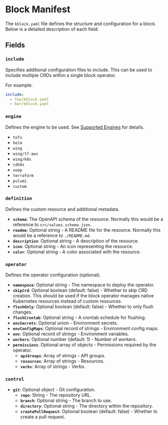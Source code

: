 # Block Manifest

The `kblock.yaml` file defines the structure and configuration for a block. Below is a detailed
description of each field:

## Fields

### `include`

Specifies additional configuration files to include. This can be used to include multiple CRDs
within a single block operator.

For example:

```yaml
include:
  - foo/kblock.yaml
  - bar/kblock.yaml
```

### `engine`

Defines the engine to be used. See [Supported Engines](/docs/reference/supported-engines/01-index.md) for details.

- `tofu`
- `helm`
- `wing`
- `wing/tf-aws`
- `wing/k8s`
- `cdk8s`
- `noop`
- `terraform`
- `pulumi`
- `custom`

### `definition`

Defines the custom resource and additional metadata.

- **`schema`**: The OpenAPI schema of the resource. Normally this would be a reference to `src/values.schema.json`.
- **`readme`**: Optional string - A README file for the resource. Normally this would be a reference to `./README.md`.
- **`description`**: Optional string - A description of the resource.
- **`icon`**: Optional string - An icon representing the resource.
- **`color`**: Optional string - A color associated with the resource.

### `operator`

Defines the operator configuration (optional).

- **`namespace`**: Optional string - The namespace to deploy the operator.
- **`skipCrd`**: Optional boolean (default: false) - Whether to skip CRD creation. This should be
  used if the block operator manages native Kubernetes resources instead of custom resources.
- **`flushOnly`**: Optional boolean (default: false) - Whether to only flush changes.
- **`flushCrontab`**: Optional string - A crontab schedule for flushing.
- **`envSecrets`**: Optional union - Environment secrets.
- **`envConfigMaps`**: Optional record of strings - Environment config maps.
- **`env`**: Optional record of strings - Environment variables.
- **`workers`**: Optional number (default: 1) - Number of workers.
- **`permissions`**: Optional array of objects - Permissions required by the operator.
  - **`apiGroups`**: Array of strings - API groups.
  - **`resources`**: Array of strings - Resources.
  - **`verbs`**: Array of strings - Verbs.

### `control`

- **`git`**: Optional object - Git configuration.
  - **`repo`**: String - The repository URL.
  - **`branch`**: Optional string - The branch to use.
  - **`directory`**: Optional string - The directory within the repository.
  - **`createPullRequest`**: Optional boolean (default: false) - Whether to create a pull request.
